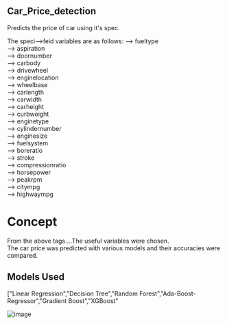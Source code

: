 ## Car_Price_detection
Predicts the price of car using it's spec.


The speci-->feid variables are as follows:
--> fueltype	<br>
--> aspiration	<br>
--> doornumber<br>
-->	carbody<br>
-->	drivewheel<br>
-->	enginelocation<br>
-->	wheelbase<br>
-->	carlength<br>
-->	carwidth<br>
-->	carheight<br>
-->	curbweight<br>
-->	enginetype<br>
-->	cylindernumber<br>
-->	enginesize<br>
-->	fuelsystem<br>
-->	boreratio<br>
-->	stroke<br>
-->	compressionratio<br>
-->	horsepower<br>
-->	peakrpm<br>
-->	citympg<br>
-->	highwaympg<br>


<h1>Concept</h1>

From the above tags....The useful variables were chosen.<br>
The car price was predicted with various models and their accuracies were compared.<br>

<h2>Models Used</h2>
["Linear Regression","Decision Tree","Random Forest","Ada-Boost-Regressor","Gradient Boost","XGBoost"

![image](https://github.com/Roshankumarb31/Car_Price_detection/assets/118297543/0334f7c3-4ef7-4624-88d6-7e09bee79ec5)

